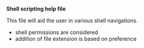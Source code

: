 **Shell scripting help file**

This file will aid the user in various shell navigations.
* shell permissions are considered
* addition of file extension is based on preference
